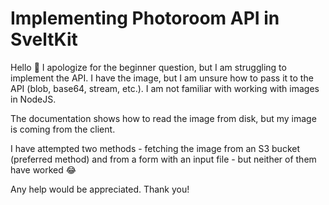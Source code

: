 # Implementing Photoroom API in SveltKit

Hello 👋
I apologize for the beginner question, but I am struggling to implement the API. I have the image, but I am unsure how to pass it to the API (blob, base64, stream, etc.). I am not familiar with working with images in NodeJS.

The documentation shows how to read the image from disk, but my image is coming from the client.

I have attempted two methods - fetching the image from an S3 bucket (preferred method) and from a form with an input file - but neither of them have worked 😂

Any help would be appreciated. Thank you!

